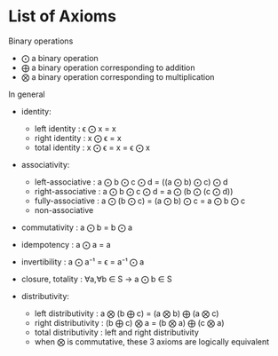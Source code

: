 # List of Axioms

Binary operations
- ⨀ a binary operation
- ⨁ a binary operation corresponding to addition
- ⨂ a binary operation corresponding to multiplication


In general
- identity:
  - left identity   : ϵ ⨀ x = x
  - right identity  : x ⨀ ϵ = x
  - total identity  : x ⨀ ϵ = x = ϵ ⨀ x

- associativity:
  - left-associative    : a ⨀ b ⨀ c ⨀ d = ((a ⨀ b) ⨀ c) ⨀ d
  - right-associative   : a ⨀ b ⨀ c ⨀ d = a ⨀ (b ⨀ (c ⨀ d))
  - fully-associative   : a ⨀ (b ⨀ c) = (a ⨀ b) ⨀ c = a ⨀ b ⨀ c
  - non-associative

- commutativity     : a ⨀ b = b ⨀ a

- idempotency       : a ⨀ a = a

- invertibility     : a ⨀ a⁻¹ = ϵ = a⁻¹ ⨀ a

- closure, totality : ∀a,∀b ∈ S -> a ⨀ b ∈ S

- distributivity:
  - left distributivity  : a ⨂ (b ⨁ c) = (a ⨂ b) ⨁ (a ⨂ c)
  - right distributivity : (b ⨁ c) ⨂ a = (b ⨂ a) ⨁ (c ⨂ a)
  - total distributivity : left and right distributivity
  - when ⨂ is commutative, these 3 axioms are logically equivalent
